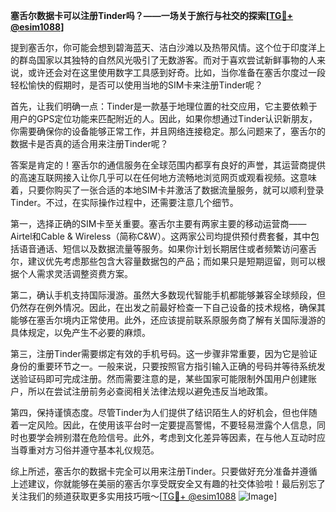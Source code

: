 **塞舌尔数据卡可以注册Tinder吗？——一场关于旅行与社交的探索[[TG💪+ @esim1088](https://t.me/s/esim1088)]**

提到塞舌尔，你可能会想到碧海蓝天、洁白沙滩以及热带风情。这个位于印度洋上的群岛国家以其独特的自然风光吸引了无数游客。而对于喜欢尝试新鲜事物的人来说，或许还会对在这里使用数字工具感到好奇。比如，当你准备在塞舌尔度过一段轻松愉快的假期时，是否可以使用当地的SIM卡来注册Tinder呢？

首先，让我们明确一点：Tinder是一款基于地理位置的社交应用，它主要依赖于用户的GPS定位功能来匹配附近的人。因此，如果你想通过Tinder认识新朋友，你需要确保你的设备能够正常工作，并且网络连接稳定。那么问题来了，塞舌尔的数据卡是否真的适合用来注册Tinder呢？

答案是肯定的！塞舌尔的通信服务在全球范围内都享有良好的声誉，其运营商提供的高速互联网接入让你几乎可以在任何地方流畅地浏览网页或观看视频。这意味着，只要你购买了一张合适的本地SIM卡并激活了数据流量服务，就可以顺利登录Tinder。不过，在实际操作过程中，还需要注意几个细节。

第一，选择正确的SIM卡至关重要。塞舌尔主要有两家主要的移动运营商——Airtel和Cable & Wireless（简称C&W）。这两家公司均提供预付费套餐，其中包括语音通话、短信以及数据流量等服务。如果你计划长期居住或者频繁访问塞舌尔，建议优先考虑那些包含大容量数据包的产品；而如果只是短期逗留，则可以根据个人需求灵活调整资费方案。

第二，确认手机支持国际漫游。虽然大多数现代智能手机都能够兼容全球频段，但仍然存在例外情况。因此，在出发之前最好检查一下自己设备的技术规格，确保其能够在塞舌尔境内正常使用。此外，还应该提前联系原服务商了解有关国际漫游的具体规定，以免产生不必要的麻烦。

第三，注册Tinder需要绑定有效的手机号码。这一步骤非常重要，因为它是验证身份的重要环节之一。一般来说，只要按照官方指引输入正确的号码并等待系统发送验证码即可完成注册。然而需要注意的是，某些国家可能限制外国用户创建账户，所以在尝试注册前务必查阅相关法律法规以避免违反当地政策。

第四，保持谨慎态度。尽管Tinder为人们提供了结识陌生人的好机会，但也伴随着一定风险。因此，在使用该平台时一定要提高警惕，不要轻易泄露个人信息，同时也要学会辨别潜在危险信号。此外，考虑到文化差异等因素，在与他人互动时应当尊重对方习俗并遵守基本礼仪规范。

综上所述，塞舌尔的数据卡完全可以用来注册Tinder。只要做好充分准备并遵循上述建议，你就能够在美丽的塞舌尔享受既安全又有趣的社交体验啦！最后别忘了关注我们的频道获取更多实用技巧哦～[[TG💪+ @esim1088](https://t.me/s/esim1088) ![Image](https://i.postimg.cc/4NQfJmqS/Snipaste-2025-05-13-00-14-12.png)]